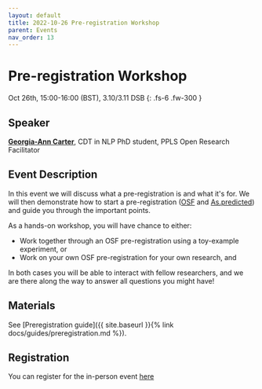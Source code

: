 ```yaml
---
layout: default
title: 2022-10-26 Pre-registration Workshop
parent: Events
nav_order: 13
---
```


# Pre-registration Workshop

Oct 26th, 15:00-16:00 (BST), 3.10/3.11 DSB
{: .fs-6 .fw-300 }

## Speaker

[**Georgia-Ann Carter**](https://gacarter.github.io/), CDT in NLP PhD student, PPLS Open Research Facilitator

## Event Description

In this event we will discuss what a pre-registration is and what it's for. We will then demonstrate how to start a pre-registration ([OSF](https://www.cos.io/initiatives/prereg) and [As.predicted](https://aspredicted.org/)) and guide you through the important points.

As a hands-on workshop, you will have chance to either:

- Work together through an OSF pre-registration using a toy-example experiment, or
- Work on your own OSF pre-registration for your own research, and

In both cases you will be able to interact with fellow researchers, and we are there along the way to answer all questions you might have!

## Materials

See [Preregistration guide]({{ site.baseurl }}{% link docs/guides/preregistration.md %}).

## Registration 

You can register for the in-person event [here](https://www.eventbrite.co.uk/e/ppls-open-research-pre-registration-workshop-tickets-439629833667)
